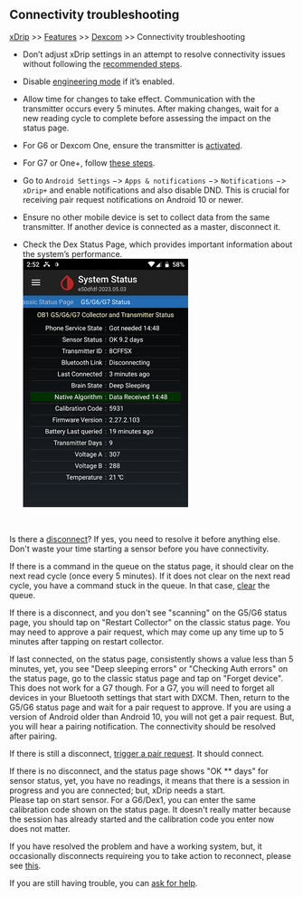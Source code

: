 ## Connectivity troubleshooting
[xDrip](../README.md) >> [Features](Features_page.md) >> [Dexcom](./Dexcom_page.md) >> Connectivity troubleshooting  
  
* Don’t adjust xDrip settings in an attempt to resolve connectivity issues without following the [recommended steps](./G6-Recommended-Settings.md).  
  
* Disable [engineering mode](./Engineering-Mode.md) if it’s enabled.  
  
 * Allow time for changes to take effect.  Communication with the transmitter occurs every 5 minutes. After making changes, wait for a new reading cycle to complete before assessing the impact on the status page.  
  
* For G6 or Dexcom One, ensure the transmitter is [activated](./Dexcom/NewG6TX_Activation.md).  

* For G7 or One+, follow [these steps](./Dexcom/G7.md).  
  
* Go to `Android Settings` &#8722;> `Apps & notifications` &#8722;> `Notifications` &#8722;> `xDrip+` and enable notifications and also disable DND.  This is crucial for receiving pair request notifications on Android 10 or newer.  
  
* Ensure no other mobile device is set to collect data from the same transmitter. If another device is connected as a master, disconnect it.  
  
* Check the Dex Status Page, which provides important information about the system’s performance.  
![](./images/system-status-pg.png)  
<br/>  
  


Is there a [disconnect](./Proper-connectivity.md)?  If yes, you need to resolve it before anything else.  Don't waste your time starting a sensor before you have connectivity.  
  
If there is a command in the queue on the status page, it should clear on the next read cycle (once every 5 minutes).  If it does not clear on the next read cycle, you have a command stuck in the queue.  In that case, [clear](./Clear-queue.md) the queue.  
  
If there is a disconnect, and you don't see "scanning" on the G5/G6 status page, you should tap on "Restart Collector" on the classic status page.  You may need to approve a pair request, which may come up any time up to 5 minutes after tapping on restart collector.  
  
If last connected, on the status page, consistently shows a value less than 5 minutes, yet, you see "Deep sleeping errors" or "Checking Auth errors" on the status page, go to the classic status page and tap on "Forget device".  This does not work for a G7 though.  For a G7, you will need to forget all devices in your Bluetooth settings that start with DXCM.  Then, return to the G5/G6 status page and wait for a pair request to approve.  If you are using a version of Android older than Android 10, you will not get a pair request.  But, you will hear a pairing notification.  The connectivity should be resolved after pairing.  
  
If there is still a disconnect, [trigger a pair request](./MissedPairRequest.md).  It should connect.  
  
If  there is no disconnect, and the status page shows "OK \*\* days" for sensor status, yet, you have no readings, it means that there is a session in progress and you are connected;  but, xDrip needs a start.  
Please tap on start sensor.  For a G6/Dex1, you can enter the same calibration code shown on the status page.  It doesn't really matter because the session has already started and the calibration code you enter now does not matter.  
  
If you have resolved the problem and have a working system, but, it occasionally disconnects requireing you to take action to reconnect, please see [this](./Intermittent.md).  
  
If you are still having trouble, you can [ask for help](./Contact.md).  
  
